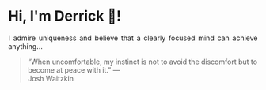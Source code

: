# Hi, I'm Derrick 👋!
<p align="justify">I admire uniqueness and believe that a clearly focused mind can achieve anything...</p> 
<!-- #quote-start -->
<blockquote>&ldquo;When uncomfortable, my instinct is not to avoid the discomfort but to become at peace with it.&rdquo; &mdash; <footer>Josh Waitzkin</footer></blockquote>
<!-- #quote-end -->
